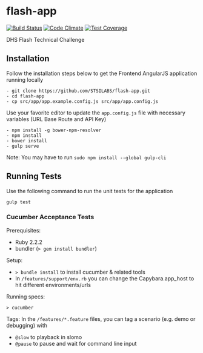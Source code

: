 # flash-app
[![Build Status](https://travis-ci.com/STSILABS/flash-app.svg?token=s8fjYespqEg1vvrpYmqn&branch=develop)](https://travis-ci.com/STSILABS/flash-app)
[![Code Climate](https://codeclimate.com/repos/57c75866b805384cf700073e/badges/f2b8b7602ac5c90cb1d2/gpa.svg)](https://codeclimate.com/repos/57c75866b805384cf700073e/feed)
[![Test Coverage](https://codeclimate.com/repos/57c75866b805384cf700073e/badges/f2b8b7602ac5c90cb1d2/coverage.svg)](https://codeclimate.com/repos/57c75866b805384cf700073e/coverage)

DHS Flash Technical Challenge

## Installation

Follow the installation steps below to get the Frontend AngularJS application running locally

```
- git clone https://github.com/STSILABS/flash-app.git
- cd flash-app
- cp src/app/app.example.config.js src/app/app.config.js
```

Use your favorite editor to update the `app.config.js` file with necessary variables (URL Base Route and API Key)

```
- npm install -g bower-npm-resolver
- npm install
- bower install
- gulp serve
```

Note: You may have to run `sudo npm install --global gulp-cli`

## Running Tests

Use the following command to run the unit tests for the application
```
gulp test
```

### Cucumber Acceptance Tests

Prerequisites:
 * Ruby 2.2.2
 * bundler (`> gem install bundler`)
 
Setup:
 * `> bundle install` to install cucumber & related tools
 * In `/features/support/env.rb` you can change the Capybara.app_host to hit different environments/urls

Running specs:

`> cucumber`

Tags: 
In the `/features/*.feature` files, you can tag a scenario (e.g. demo or debugging) with 
 * `@slow` to playback in slomo 
 * `@pause` to pause and wait for command line input


